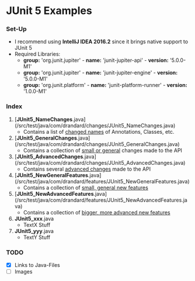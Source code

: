 # JUnit 5 Examples

### Set-Up
- I recommend using <b>IntelliJ IDEA 2016.2</b> since it brings native support to JUnit 5
- Required Libraries:
    - <b>group:</b> 'org.junit.jupiter' - <b>name:</b> 'junit-jupiter-api' - <b>version:</b> '5.0.0-M1'
    - <b>group:</b> 'org.junit.jupiter' - <b>name:</b> 'junit-jupiter-engine' - <b>version:</b> '5.0.0-M1'
    - <b>group:</b> 'org.junit.platform' - <b>name:</b> 'junit-platform-runner' - <b>version:</b> '1.0.0-M1'

### Index
1. [<b>JUnit5_NameChanges</b>.java] (/src/test/java/com/drandard/changes/JUnit5_NameChanges.java)
    - Contains a list of <u>changed names</u> of Annotations, Classes, etc.
2. [<b>JUnit5_GeneralChanges</b>.java] (/src/test/java/com/drandard/changes/JUnit5_GeneralChanges.java)
    - Contains a collection of <u>small or general</u> changes made to the API
3. [<b>JUnit5_AdvancedChanges</b>.java] (/src/test/java/com/drandard/changes/JUnit5_AdvancedChanges.java)
    - Contains several <u>advanced changes</u> made to the API
4. [<b>JUnit5_NewGeneralFeatures</b>.java] (/src/test/java/com/drandard/features/JUnit5_NewGeneralFeatures.java)
    - Contains a collection of <u>small, general new features</u>
4. [<b>JUnit5_NewAdvancedFeatures</b>.java] (/src/test/java/com/drandard/features/JUnit5_NewAdvancedFeatures.java)
    - Contains a collection of <u>bigger, more advanced new features</u>
5. <b>JUnit5_xxx</b>.java
    - TextX Stuff
6. <b>JUnit5_yyy</b>.java
    - TextY Stuff
    
### TODO
- [x] Links to Java-Files
- [ ] Images
